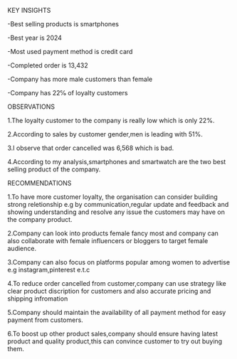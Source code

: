 KEY INSIGHTS

-Best selling products is smartphones

-Best year is 2024

-Most used payment method is credit card

-Completed order is 13,432

-Company has more male customers than female

-Company has 22℅ of loyalty customers

 

 

OBSERVATIONS

 

1.The loyalty customer to the company is really low which is only 22%.

 

2.According to sales by customer gender,men is leading with 51%.

 

3.I observe that order cancelled was 6,568 which is bad.

 

4.According to my analysis,smartphones and smartwatch are the two best selling product of the company.

 

 

 

RECOMMENDATIONS

 

1.To have more customer loyalty, the organisation can consider building strong reletionship e.g by communication,regular update and feedback and showing understanding and resolve any issue the customers may have on the company product.

 

2.Company can look into products female fancy most and company can also collaborate with female influencers or bloggers to target female audience.

 

3.Company can also focus on platforms popular among women to advertise e.g instagram,pinterest e.t.c

 

4.To reduce order cancelled from customer,company can use strategy like clear product discription for customers and also accurate pricing and shipping infromation

 

5.Company should maintain the availability of all payment method for easy payment from customers.

 

6.To boost up other product sales,company should ensure having latest product and quality product,this can convince customer to try out buying them.

